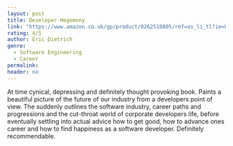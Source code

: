 ```yaml
---
layout: post
title: Developer Hegemony
link: "https://www.amazon.co.uk/gp/product/0262518805/ref=as_li_tl?ie=UTF8&camp=1634&creative=6738&creativeASIN=0262518805&linkCode=as2&tag=jussihallilac-21"
rating: 4/5
author: Eric Dietrich
genre:
  - Software Engineering
  - Career
permalink:
header: no
---
```


At time cynical, depressing and definitely thought provoking book. Paints a beautiful picture of the future of our industry from a developers point of view. The suddenly outlines the software industry, career paths and progressions and the cut-throat world of corporate developers life, before eventually settling into actual advice how to get good, how to advance ones career and how to find happiness as a software developer. Definitely recommendable.